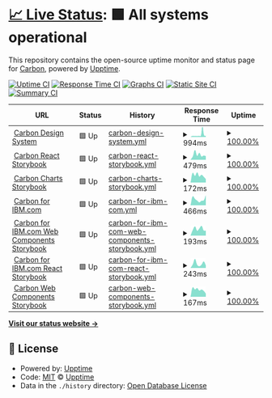 # [📈 Live Status](https://carbon-design-system.github.io/uptime): <!--live status--> **🟩 All systems operational**

This repository contains the open-source uptime monitor and status page for [Carbon](https://www.carbondesignsystem.com/), powered by [Upptime](https://github.com/upptime/upptime).

[![Uptime CI](https://github.com/carbon-design-system/uptime/workflows/Uptime%20CI/badge.svg)](https://github.com/carbon-design-system/uptime/actions?query=workflow%3A%22Uptime+CI%22)
[![Response Time CI](https://github.com/carbon-design-system/uptime/workflows/Response%20Time%20CI/badge.svg)](https://github.com/carbon-design-system/uptime/actions?query=workflow%3A%22Response+Time+CI%22)
[![Graphs CI](https://github.com/carbon-design-system/uptime/workflows/Graphs%20CI/badge.svg)](https://github.com/carbon-design-system/uptime/actions?query=workflow%3A%22Graphs+CI%22)
[![Static Site CI](https://github.com/carbon-design-system/uptime/workflows/Static%20Site%20CI/badge.svg)](https://github.com/carbon-design-system/uptime/actions?query=workflow%3A%22Static+Site+CI%22)
[![Summary CI](https://github.com/carbon-design-system/uptime/workflows/Summary%20CI/badge.svg)](https://github.com/carbon-design-system/uptime/actions?query=workflow%3A%22Summary+CI%22)

<!--start: status pages-->
<!-- This summary is generated by Upptime (https://github.com/upptime/upptime) -->
<!-- Do not edit this manually, your changes will be overwritten -->
<!-- prettier-ignore -->
| URL | Status | History | Response Time | Uptime |
| --- | ------ | ------- | ------------- | ------ |
| <img alt="" src="https://favicons.githubusercontent.com/www.carbondesignsystem.com" height="13"> [Carbon Design System](https://www.carbondesignsystem.com) | 🟩 Up | [carbon-design-system.yml](https://github.com/carbon-design-system/uptime/commits/HEAD/history/carbon-design-system.yml) | <details><summary><img alt="Response time graph" src="./graphs/carbon-design-system/response-time-week.png" height="20"> 994ms</summary><br><a href="https://carbon-design-system.github.io/uptime/history/carbon-design-system"><img alt="Response time 2268" src="https://img.shields.io/endpoint?url=https%3A%2F%2Fraw.githubusercontent.com%2Fcarbon-design-system%2Fuptime%2FHEAD%2Fapi%2Fcarbon-design-system%2Fresponse-time.json"></a><br><a href="https://carbon-design-system.github.io/uptime/history/carbon-design-system"><img alt="24-hour response time 2048" src="https://img.shields.io/endpoint?url=https%3A%2F%2Fraw.githubusercontent.com%2Fcarbon-design-system%2Fuptime%2FHEAD%2Fapi%2Fcarbon-design-system%2Fresponse-time-day.json"></a><br><a href="https://carbon-design-system.github.io/uptime/history/carbon-design-system"><img alt="7-day response time 994" src="https://img.shields.io/endpoint?url=https%3A%2F%2Fraw.githubusercontent.com%2Fcarbon-design-system%2Fuptime%2FHEAD%2Fapi%2Fcarbon-design-system%2Fresponse-time-week.json"></a><br><a href="https://carbon-design-system.github.io/uptime/history/carbon-design-system"><img alt="30-day response time 2268" src="https://img.shields.io/endpoint?url=https%3A%2F%2Fraw.githubusercontent.com%2Fcarbon-design-system%2Fuptime%2FHEAD%2Fapi%2Fcarbon-design-system%2Fresponse-time-month.json"></a><br><a href="https://carbon-design-system.github.io/uptime/history/carbon-design-system"><img alt="1-year response time 2268" src="https://img.shields.io/endpoint?url=https%3A%2F%2Fraw.githubusercontent.com%2Fcarbon-design-system%2Fuptime%2FHEAD%2Fapi%2Fcarbon-design-system%2Fresponse-time-year.json"></a></details> | <details><summary><a href="https://carbon-design-system.github.io/uptime/history/carbon-design-system">100.00%</a></summary><a href="https://carbon-design-system.github.io/uptime/history/carbon-design-system"><img alt="All-time uptime 99.83%" src="https://img.shields.io/endpoint?url=https%3A%2F%2Fraw.githubusercontent.com%2Fcarbon-design-system%2Fuptime%2FHEAD%2Fapi%2Fcarbon-design-system%2Fuptime.json"></a><br><a href="https://carbon-design-system.github.io/uptime/history/carbon-design-system"><img alt="24-hour uptime 100.00%" src="https://img.shields.io/endpoint?url=https%3A%2F%2Fraw.githubusercontent.com%2Fcarbon-design-system%2Fuptime%2FHEAD%2Fapi%2Fcarbon-design-system%2Fuptime-day.json"></a><br><a href="https://carbon-design-system.github.io/uptime/history/carbon-design-system"><img alt="7-day uptime 100.00%" src="https://img.shields.io/endpoint?url=https%3A%2F%2Fraw.githubusercontent.com%2Fcarbon-design-system%2Fuptime%2FHEAD%2Fapi%2Fcarbon-design-system%2Fuptime-week.json"></a><br><a href="https://carbon-design-system.github.io/uptime/history/carbon-design-system"><img alt="30-day uptime 99.83%" src="https://img.shields.io/endpoint?url=https%3A%2F%2Fraw.githubusercontent.com%2Fcarbon-design-system%2Fuptime%2FHEAD%2Fapi%2Fcarbon-design-system%2Fuptime-month.json"></a><br><a href="https://carbon-design-system.github.io/uptime/history/carbon-design-system"><img alt="1-year uptime 99.83%" src="https://img.shields.io/endpoint?url=https%3A%2F%2Fraw.githubusercontent.com%2Fcarbon-design-system%2Fuptime%2FHEAD%2Fapi%2Fcarbon-design-system%2Fuptime-year.json"></a></details>
| <img alt="" src="https://favicons.githubusercontent.com/react.carbondesignsystem.com" height="13"> [Carbon React Storybook](https://react.carbondesignsystem.com) | 🟩 Up | [carbon-react-storybook.yml](https://github.com/carbon-design-system/uptime/commits/HEAD/history/carbon-react-storybook.yml) | <details><summary><img alt="Response time graph" src="./graphs/carbon-react-storybook/response-time-week.png" height="20"> 479ms</summary><br><a href="https://carbon-design-system.github.io/uptime/history/carbon-react-storybook"><img alt="Response time 340" src="https://img.shields.io/endpoint?url=https%3A%2F%2Fraw.githubusercontent.com%2Fcarbon-design-system%2Fuptime%2FHEAD%2Fapi%2Fcarbon-react-storybook%2Fresponse-time.json"></a><br><a href="https://carbon-design-system.github.io/uptime/history/carbon-react-storybook"><img alt="24-hour response time 353" src="https://img.shields.io/endpoint?url=https%3A%2F%2Fraw.githubusercontent.com%2Fcarbon-design-system%2Fuptime%2FHEAD%2Fapi%2Fcarbon-react-storybook%2Fresponse-time-day.json"></a><br><a href="https://carbon-design-system.github.io/uptime/history/carbon-react-storybook"><img alt="7-day response time 479" src="https://img.shields.io/endpoint?url=https%3A%2F%2Fraw.githubusercontent.com%2Fcarbon-design-system%2Fuptime%2FHEAD%2Fapi%2Fcarbon-react-storybook%2Fresponse-time-week.json"></a><br><a href="https://carbon-design-system.github.io/uptime/history/carbon-react-storybook"><img alt="30-day response time 340" src="https://img.shields.io/endpoint?url=https%3A%2F%2Fraw.githubusercontent.com%2Fcarbon-design-system%2Fuptime%2FHEAD%2Fapi%2Fcarbon-react-storybook%2Fresponse-time-month.json"></a><br><a href="https://carbon-design-system.github.io/uptime/history/carbon-react-storybook"><img alt="1-year response time 340" src="https://img.shields.io/endpoint?url=https%3A%2F%2Fraw.githubusercontent.com%2Fcarbon-design-system%2Fuptime%2FHEAD%2Fapi%2Fcarbon-react-storybook%2Fresponse-time-year.json"></a></details> | <details><summary><a href="https://carbon-design-system.github.io/uptime/history/carbon-react-storybook">100.00%</a></summary><a href="https://carbon-design-system.github.io/uptime/history/carbon-react-storybook"><img alt="All-time uptime 100.00%" src="https://img.shields.io/endpoint?url=https%3A%2F%2Fraw.githubusercontent.com%2Fcarbon-design-system%2Fuptime%2FHEAD%2Fapi%2Fcarbon-react-storybook%2Fuptime.json"></a><br><a href="https://carbon-design-system.github.io/uptime/history/carbon-react-storybook"><img alt="24-hour uptime 100.00%" src="https://img.shields.io/endpoint?url=https%3A%2F%2Fraw.githubusercontent.com%2Fcarbon-design-system%2Fuptime%2FHEAD%2Fapi%2Fcarbon-react-storybook%2Fuptime-day.json"></a><br><a href="https://carbon-design-system.github.io/uptime/history/carbon-react-storybook"><img alt="7-day uptime 100.00%" src="https://img.shields.io/endpoint?url=https%3A%2F%2Fraw.githubusercontent.com%2Fcarbon-design-system%2Fuptime%2FHEAD%2Fapi%2Fcarbon-react-storybook%2Fuptime-week.json"></a><br><a href="https://carbon-design-system.github.io/uptime/history/carbon-react-storybook"><img alt="30-day uptime 100.00%" src="https://img.shields.io/endpoint?url=https%3A%2F%2Fraw.githubusercontent.com%2Fcarbon-design-system%2Fuptime%2FHEAD%2Fapi%2Fcarbon-react-storybook%2Fuptime-month.json"></a><br><a href="https://carbon-design-system.github.io/uptime/history/carbon-react-storybook"><img alt="1-year uptime 100.00%" src="https://img.shields.io/endpoint?url=https%3A%2F%2Fraw.githubusercontent.com%2Fcarbon-design-system%2Fuptime%2FHEAD%2Fapi%2Fcarbon-react-storybook%2Fuptime-year.json"></a></details>
| <img alt="" src="https://favicons.githubusercontent.com/charts.carbondesignsystem.com" height="13"> [Carbon Charts Storybook](https://charts.carbondesignsystem.com) | 🟩 Up | [carbon-charts-storybook.yml](https://github.com/carbon-design-system/uptime/commits/HEAD/history/carbon-charts-storybook.yml) | <details><summary><img alt="Response time graph" src="./graphs/carbon-charts-storybook/response-time-week.png" height="20"> 172ms</summary><br><a href="https://carbon-design-system.github.io/uptime/history/carbon-charts-storybook"><img alt="Response time 140" src="https://img.shields.io/endpoint?url=https%3A%2F%2Fraw.githubusercontent.com%2Fcarbon-design-system%2Fuptime%2FHEAD%2Fapi%2Fcarbon-charts-storybook%2Fresponse-time.json"></a><br><a href="https://carbon-design-system.github.io/uptime/history/carbon-charts-storybook"><img alt="24-hour response time 82" src="https://img.shields.io/endpoint?url=https%3A%2F%2Fraw.githubusercontent.com%2Fcarbon-design-system%2Fuptime%2FHEAD%2Fapi%2Fcarbon-charts-storybook%2Fresponse-time-day.json"></a><br><a href="https://carbon-design-system.github.io/uptime/history/carbon-charts-storybook"><img alt="7-day response time 172" src="https://img.shields.io/endpoint?url=https%3A%2F%2Fraw.githubusercontent.com%2Fcarbon-design-system%2Fuptime%2FHEAD%2Fapi%2Fcarbon-charts-storybook%2Fresponse-time-week.json"></a><br><a href="https://carbon-design-system.github.io/uptime/history/carbon-charts-storybook"><img alt="30-day response time 140" src="https://img.shields.io/endpoint?url=https%3A%2F%2Fraw.githubusercontent.com%2Fcarbon-design-system%2Fuptime%2FHEAD%2Fapi%2Fcarbon-charts-storybook%2Fresponse-time-month.json"></a><br><a href="https://carbon-design-system.github.io/uptime/history/carbon-charts-storybook"><img alt="1-year response time 140" src="https://img.shields.io/endpoint?url=https%3A%2F%2Fraw.githubusercontent.com%2Fcarbon-design-system%2Fuptime%2FHEAD%2Fapi%2Fcarbon-charts-storybook%2Fresponse-time-year.json"></a></details> | <details><summary><a href="https://carbon-design-system.github.io/uptime/history/carbon-charts-storybook">100.00%</a></summary><a href="https://carbon-design-system.github.io/uptime/history/carbon-charts-storybook"><img alt="All-time uptime 100.00%" src="https://img.shields.io/endpoint?url=https%3A%2F%2Fraw.githubusercontent.com%2Fcarbon-design-system%2Fuptime%2FHEAD%2Fapi%2Fcarbon-charts-storybook%2Fuptime.json"></a><br><a href="https://carbon-design-system.github.io/uptime/history/carbon-charts-storybook"><img alt="24-hour uptime 100.00%" src="https://img.shields.io/endpoint?url=https%3A%2F%2Fraw.githubusercontent.com%2Fcarbon-design-system%2Fuptime%2FHEAD%2Fapi%2Fcarbon-charts-storybook%2Fuptime-day.json"></a><br><a href="https://carbon-design-system.github.io/uptime/history/carbon-charts-storybook"><img alt="7-day uptime 100.00%" src="https://img.shields.io/endpoint?url=https%3A%2F%2Fraw.githubusercontent.com%2Fcarbon-design-system%2Fuptime%2FHEAD%2Fapi%2Fcarbon-charts-storybook%2Fuptime-week.json"></a><br><a href="https://carbon-design-system.github.io/uptime/history/carbon-charts-storybook"><img alt="30-day uptime 100.00%" src="https://img.shields.io/endpoint?url=https%3A%2F%2Fraw.githubusercontent.com%2Fcarbon-design-system%2Fuptime%2FHEAD%2Fapi%2Fcarbon-charts-storybook%2Fuptime-month.json"></a><br><a href="https://carbon-design-system.github.io/uptime/history/carbon-charts-storybook"><img alt="1-year uptime 100.00%" src="https://img.shields.io/endpoint?url=https%3A%2F%2Fraw.githubusercontent.com%2Fcarbon-design-system%2Fuptime%2FHEAD%2Fapi%2Fcarbon-charts-storybook%2Fuptime-year.json"></a></details>
| <img alt="" src="https://favicons.githubusercontent.com/www.ibm.com" height="13"> [Carbon for IBM.com](https://www.ibm.com/standards/carbon) | 🟩 Up | [carbon-for-ibm-com.yml](https://github.com/carbon-design-system/uptime/commits/HEAD/history/carbon-for-ibm-com.yml) | <details><summary><img alt="Response time graph" src="./graphs/carbon-for-ibm-com/response-time-week.png" height="20"> 466ms</summary><br><a href="https://carbon-design-system.github.io/uptime/history/carbon-for-ibm-com"><img alt="Response time 622" src="https://img.shields.io/endpoint?url=https%3A%2F%2Fraw.githubusercontent.com%2Fcarbon-design-system%2Fuptime%2FHEAD%2Fapi%2Fcarbon-for-ibm-com%2Fresponse-time.json"></a><br><a href="https://carbon-design-system.github.io/uptime/history/carbon-for-ibm-com"><img alt="24-hour response time 775" src="https://img.shields.io/endpoint?url=https%3A%2F%2Fraw.githubusercontent.com%2Fcarbon-design-system%2Fuptime%2FHEAD%2Fapi%2Fcarbon-for-ibm-com%2Fresponse-time-day.json"></a><br><a href="https://carbon-design-system.github.io/uptime/history/carbon-for-ibm-com"><img alt="7-day response time 466" src="https://img.shields.io/endpoint?url=https%3A%2F%2Fraw.githubusercontent.com%2Fcarbon-design-system%2Fuptime%2FHEAD%2Fapi%2Fcarbon-for-ibm-com%2Fresponse-time-week.json"></a><br><a href="https://carbon-design-system.github.io/uptime/history/carbon-for-ibm-com"><img alt="30-day response time 622" src="https://img.shields.io/endpoint?url=https%3A%2F%2Fraw.githubusercontent.com%2Fcarbon-design-system%2Fuptime%2FHEAD%2Fapi%2Fcarbon-for-ibm-com%2Fresponse-time-month.json"></a><br><a href="https://carbon-design-system.github.io/uptime/history/carbon-for-ibm-com"><img alt="1-year response time 622" src="https://img.shields.io/endpoint?url=https%3A%2F%2Fraw.githubusercontent.com%2Fcarbon-design-system%2Fuptime%2FHEAD%2Fapi%2Fcarbon-for-ibm-com%2Fresponse-time-year.json"></a></details> | <details><summary><a href="https://carbon-design-system.github.io/uptime/history/carbon-for-ibm-com">100.00%</a></summary><a href="https://carbon-design-system.github.io/uptime/history/carbon-for-ibm-com"><img alt="All-time uptime 100.00%" src="https://img.shields.io/endpoint?url=https%3A%2F%2Fraw.githubusercontent.com%2Fcarbon-design-system%2Fuptime%2FHEAD%2Fapi%2Fcarbon-for-ibm-com%2Fuptime.json"></a><br><a href="https://carbon-design-system.github.io/uptime/history/carbon-for-ibm-com"><img alt="24-hour uptime 100.00%" src="https://img.shields.io/endpoint?url=https%3A%2F%2Fraw.githubusercontent.com%2Fcarbon-design-system%2Fuptime%2FHEAD%2Fapi%2Fcarbon-for-ibm-com%2Fuptime-day.json"></a><br><a href="https://carbon-design-system.github.io/uptime/history/carbon-for-ibm-com"><img alt="7-day uptime 100.00%" src="https://img.shields.io/endpoint?url=https%3A%2F%2Fraw.githubusercontent.com%2Fcarbon-design-system%2Fuptime%2FHEAD%2Fapi%2Fcarbon-for-ibm-com%2Fuptime-week.json"></a><br><a href="https://carbon-design-system.github.io/uptime/history/carbon-for-ibm-com"><img alt="30-day uptime 100.00%" src="https://img.shields.io/endpoint?url=https%3A%2F%2Fraw.githubusercontent.com%2Fcarbon-design-system%2Fuptime%2FHEAD%2Fapi%2Fcarbon-for-ibm-com%2Fuptime-month.json"></a><br><a href="https://carbon-design-system.github.io/uptime/history/carbon-for-ibm-com"><img alt="1-year uptime 100.00%" src="https://img.shields.io/endpoint?url=https%3A%2F%2Fraw.githubusercontent.com%2Fcarbon-design-system%2Fuptime%2FHEAD%2Fapi%2Fcarbon-for-ibm-com%2Fuptime-year.json"></a></details>
| <img alt="" src="https://favicons.githubusercontent.com/www.ibm.com" height="13"> [Carbon for IBM.com Web Components Storybook](https://www.ibm.com/standards/carbon/web-components) | 🟩 Up | [carbon-for-ibm-com-web-components-storybook.yml](https://github.com/carbon-design-system/uptime/commits/HEAD/history/carbon-for-ibm-com-web-components-storybook.yml) | <details><summary><img alt="Response time graph" src="./graphs/carbon-for-ibm-com-web-components-storybook/response-time-week.png" height="20"> 193ms</summary><br><a href="https://carbon-design-system.github.io/uptime/history/carbon-for-ibm-com-web-components-storybook"><img alt="Response time 268" src="https://img.shields.io/endpoint?url=https%3A%2F%2Fraw.githubusercontent.com%2Fcarbon-design-system%2Fuptime%2FHEAD%2Fapi%2Fcarbon-for-ibm-com-web-components-storybook%2Fresponse-time.json"></a><br><a href="https://carbon-design-system.github.io/uptime/history/carbon-for-ibm-com-web-components-storybook"><img alt="24-hour response time 142" src="https://img.shields.io/endpoint?url=https%3A%2F%2Fraw.githubusercontent.com%2Fcarbon-design-system%2Fuptime%2FHEAD%2Fapi%2Fcarbon-for-ibm-com-web-components-storybook%2Fresponse-time-day.json"></a><br><a href="https://carbon-design-system.github.io/uptime/history/carbon-for-ibm-com-web-components-storybook"><img alt="7-day response time 193" src="https://img.shields.io/endpoint?url=https%3A%2F%2Fraw.githubusercontent.com%2Fcarbon-design-system%2Fuptime%2FHEAD%2Fapi%2Fcarbon-for-ibm-com-web-components-storybook%2Fresponse-time-week.json"></a><br><a href="https://carbon-design-system.github.io/uptime/history/carbon-for-ibm-com-web-components-storybook"><img alt="30-day response time 268" src="https://img.shields.io/endpoint?url=https%3A%2F%2Fraw.githubusercontent.com%2Fcarbon-design-system%2Fuptime%2FHEAD%2Fapi%2Fcarbon-for-ibm-com-web-components-storybook%2Fresponse-time-month.json"></a><br><a href="https://carbon-design-system.github.io/uptime/history/carbon-for-ibm-com-web-components-storybook"><img alt="1-year response time 268" src="https://img.shields.io/endpoint?url=https%3A%2F%2Fraw.githubusercontent.com%2Fcarbon-design-system%2Fuptime%2FHEAD%2Fapi%2Fcarbon-for-ibm-com-web-components-storybook%2Fresponse-time-year.json"></a></details> | <details><summary><a href="https://carbon-design-system.github.io/uptime/history/carbon-for-ibm-com-web-components-storybook">100.00%</a></summary><a href="https://carbon-design-system.github.io/uptime/history/carbon-for-ibm-com-web-components-storybook"><img alt="All-time uptime 100.00%" src="https://img.shields.io/endpoint?url=https%3A%2F%2Fraw.githubusercontent.com%2Fcarbon-design-system%2Fuptime%2FHEAD%2Fapi%2Fcarbon-for-ibm-com-web-components-storybook%2Fuptime.json"></a><br><a href="https://carbon-design-system.github.io/uptime/history/carbon-for-ibm-com-web-components-storybook"><img alt="24-hour uptime 100.00%" src="https://img.shields.io/endpoint?url=https%3A%2F%2Fraw.githubusercontent.com%2Fcarbon-design-system%2Fuptime%2FHEAD%2Fapi%2Fcarbon-for-ibm-com-web-components-storybook%2Fuptime-day.json"></a><br><a href="https://carbon-design-system.github.io/uptime/history/carbon-for-ibm-com-web-components-storybook"><img alt="7-day uptime 100.00%" src="https://img.shields.io/endpoint?url=https%3A%2F%2Fraw.githubusercontent.com%2Fcarbon-design-system%2Fuptime%2FHEAD%2Fapi%2Fcarbon-for-ibm-com-web-components-storybook%2Fuptime-week.json"></a><br><a href="https://carbon-design-system.github.io/uptime/history/carbon-for-ibm-com-web-components-storybook"><img alt="30-day uptime 100.00%" src="https://img.shields.io/endpoint?url=https%3A%2F%2Fraw.githubusercontent.com%2Fcarbon-design-system%2Fuptime%2FHEAD%2Fapi%2Fcarbon-for-ibm-com-web-components-storybook%2Fuptime-month.json"></a><br><a href="https://carbon-design-system.github.io/uptime/history/carbon-for-ibm-com-web-components-storybook"><img alt="1-year uptime 100.00%" src="https://img.shields.io/endpoint?url=https%3A%2F%2Fraw.githubusercontent.com%2Fcarbon-design-system%2Fuptime%2FHEAD%2Fapi%2Fcarbon-for-ibm-com-web-components-storybook%2Fuptime-year.json"></a></details>
| <img alt="" src="https://favicons.githubusercontent.com/www.ibm.com" height="13"> [Carbon for IBM.com React Storybook](https://www.ibm.com/standards/carbon/react) | 🟩 Up | [carbon-for-ibm-com-react-storybook.yml](https://github.com/carbon-design-system/uptime/commits/HEAD/history/carbon-for-ibm-com-react-storybook.yml) | <details><summary><img alt="Response time graph" src="./graphs/carbon-for-ibm-com-react-storybook/response-time-week.png" height="20"> 243ms</summary><br><a href="https://carbon-design-system.github.io/uptime/history/carbon-for-ibm-com-react-storybook"><img alt="Response time 248" src="https://img.shields.io/endpoint?url=https%3A%2F%2Fraw.githubusercontent.com%2Fcarbon-design-system%2Fuptime%2FHEAD%2Fapi%2Fcarbon-for-ibm-com-react-storybook%2Fresponse-time.json"></a><br><a href="https://carbon-design-system.github.io/uptime/history/carbon-for-ibm-com-react-storybook"><img alt="24-hour response time 144" src="https://img.shields.io/endpoint?url=https%3A%2F%2Fraw.githubusercontent.com%2Fcarbon-design-system%2Fuptime%2FHEAD%2Fapi%2Fcarbon-for-ibm-com-react-storybook%2Fresponse-time-day.json"></a><br><a href="https://carbon-design-system.github.io/uptime/history/carbon-for-ibm-com-react-storybook"><img alt="7-day response time 243" src="https://img.shields.io/endpoint?url=https%3A%2F%2Fraw.githubusercontent.com%2Fcarbon-design-system%2Fuptime%2FHEAD%2Fapi%2Fcarbon-for-ibm-com-react-storybook%2Fresponse-time-week.json"></a><br><a href="https://carbon-design-system.github.io/uptime/history/carbon-for-ibm-com-react-storybook"><img alt="30-day response time 248" src="https://img.shields.io/endpoint?url=https%3A%2F%2Fraw.githubusercontent.com%2Fcarbon-design-system%2Fuptime%2FHEAD%2Fapi%2Fcarbon-for-ibm-com-react-storybook%2Fresponse-time-month.json"></a><br><a href="https://carbon-design-system.github.io/uptime/history/carbon-for-ibm-com-react-storybook"><img alt="1-year response time 248" src="https://img.shields.io/endpoint?url=https%3A%2F%2Fraw.githubusercontent.com%2Fcarbon-design-system%2Fuptime%2FHEAD%2Fapi%2Fcarbon-for-ibm-com-react-storybook%2Fresponse-time-year.json"></a></details> | <details><summary><a href="https://carbon-design-system.github.io/uptime/history/carbon-for-ibm-com-react-storybook">100.00%</a></summary><a href="https://carbon-design-system.github.io/uptime/history/carbon-for-ibm-com-react-storybook"><img alt="All-time uptime 100.00%" src="https://img.shields.io/endpoint?url=https%3A%2F%2Fraw.githubusercontent.com%2Fcarbon-design-system%2Fuptime%2FHEAD%2Fapi%2Fcarbon-for-ibm-com-react-storybook%2Fuptime.json"></a><br><a href="https://carbon-design-system.github.io/uptime/history/carbon-for-ibm-com-react-storybook"><img alt="24-hour uptime 100.00%" src="https://img.shields.io/endpoint?url=https%3A%2F%2Fraw.githubusercontent.com%2Fcarbon-design-system%2Fuptime%2FHEAD%2Fapi%2Fcarbon-for-ibm-com-react-storybook%2Fuptime-day.json"></a><br><a href="https://carbon-design-system.github.io/uptime/history/carbon-for-ibm-com-react-storybook"><img alt="7-day uptime 100.00%" src="https://img.shields.io/endpoint?url=https%3A%2F%2Fraw.githubusercontent.com%2Fcarbon-design-system%2Fuptime%2FHEAD%2Fapi%2Fcarbon-for-ibm-com-react-storybook%2Fuptime-week.json"></a><br><a href="https://carbon-design-system.github.io/uptime/history/carbon-for-ibm-com-react-storybook"><img alt="30-day uptime 100.00%" src="https://img.shields.io/endpoint?url=https%3A%2F%2Fraw.githubusercontent.com%2Fcarbon-design-system%2Fuptime%2FHEAD%2Fapi%2Fcarbon-for-ibm-com-react-storybook%2Fuptime-month.json"></a><br><a href="https://carbon-design-system.github.io/uptime/history/carbon-for-ibm-com-react-storybook"><img alt="1-year uptime 100.00%" src="https://img.shields.io/endpoint?url=https%3A%2F%2Fraw.githubusercontent.com%2Fcarbon-design-system%2Fuptime%2FHEAD%2Fapi%2Fcarbon-for-ibm-com-react-storybook%2Fuptime-year.json"></a></details>
| <img alt="" src="https://favicons.githubusercontent.com/web-components.carbondesignsystem.com" height="13"> [Carbon Web Components Storybook](https://web-components.carbondesignsystem.com) | 🟩 Up | [carbon-web-components-storybook.yml](https://github.com/carbon-design-system/uptime/commits/HEAD/history/carbon-web-components-storybook.yml) | <details><summary><img alt="Response time graph" src="./graphs/carbon-web-components-storybook/response-time-week.png" height="20"> 167ms</summary><br><a href="https://carbon-design-system.github.io/uptime/history/carbon-web-components-storybook"><img alt="Response time 141" src="https://img.shields.io/endpoint?url=https%3A%2F%2Fraw.githubusercontent.com%2Fcarbon-design-system%2Fuptime%2FHEAD%2Fapi%2Fcarbon-web-components-storybook%2Fresponse-time.json"></a><br><a href="https://carbon-design-system.github.io/uptime/history/carbon-web-components-storybook"><img alt="24-hour response time 75" src="https://img.shields.io/endpoint?url=https%3A%2F%2Fraw.githubusercontent.com%2Fcarbon-design-system%2Fuptime%2FHEAD%2Fapi%2Fcarbon-web-components-storybook%2Fresponse-time-day.json"></a><br><a href="https://carbon-design-system.github.io/uptime/history/carbon-web-components-storybook"><img alt="7-day response time 167" src="https://img.shields.io/endpoint?url=https%3A%2F%2Fraw.githubusercontent.com%2Fcarbon-design-system%2Fuptime%2FHEAD%2Fapi%2Fcarbon-web-components-storybook%2Fresponse-time-week.json"></a><br><a href="https://carbon-design-system.github.io/uptime/history/carbon-web-components-storybook"><img alt="30-day response time 141" src="https://img.shields.io/endpoint?url=https%3A%2F%2Fraw.githubusercontent.com%2Fcarbon-design-system%2Fuptime%2FHEAD%2Fapi%2Fcarbon-web-components-storybook%2Fresponse-time-month.json"></a><br><a href="https://carbon-design-system.github.io/uptime/history/carbon-web-components-storybook"><img alt="1-year response time 141" src="https://img.shields.io/endpoint?url=https%3A%2F%2Fraw.githubusercontent.com%2Fcarbon-design-system%2Fuptime%2FHEAD%2Fapi%2Fcarbon-web-components-storybook%2Fresponse-time-year.json"></a></details> | <details><summary><a href="https://carbon-design-system.github.io/uptime/history/carbon-web-components-storybook">100.00%</a></summary><a href="https://carbon-design-system.github.io/uptime/history/carbon-web-components-storybook"><img alt="All-time uptime 100.00%" src="https://img.shields.io/endpoint?url=https%3A%2F%2Fraw.githubusercontent.com%2Fcarbon-design-system%2Fuptime%2FHEAD%2Fapi%2Fcarbon-web-components-storybook%2Fuptime.json"></a><br><a href="https://carbon-design-system.github.io/uptime/history/carbon-web-components-storybook"><img alt="24-hour uptime 100.00%" src="https://img.shields.io/endpoint?url=https%3A%2F%2Fraw.githubusercontent.com%2Fcarbon-design-system%2Fuptime%2FHEAD%2Fapi%2Fcarbon-web-components-storybook%2Fuptime-day.json"></a><br><a href="https://carbon-design-system.github.io/uptime/history/carbon-web-components-storybook"><img alt="7-day uptime 100.00%" src="https://img.shields.io/endpoint?url=https%3A%2F%2Fraw.githubusercontent.com%2Fcarbon-design-system%2Fuptime%2FHEAD%2Fapi%2Fcarbon-web-components-storybook%2Fuptime-week.json"></a><br><a href="https://carbon-design-system.github.io/uptime/history/carbon-web-components-storybook"><img alt="30-day uptime 100.00%" src="https://img.shields.io/endpoint?url=https%3A%2F%2Fraw.githubusercontent.com%2Fcarbon-design-system%2Fuptime%2FHEAD%2Fapi%2Fcarbon-web-components-storybook%2Fuptime-month.json"></a><br><a href="https://carbon-design-system.github.io/uptime/history/carbon-web-components-storybook"><img alt="1-year uptime 100.00%" src="https://img.shields.io/endpoint?url=https%3A%2F%2Fraw.githubusercontent.com%2Fcarbon-design-system%2Fuptime%2FHEAD%2Fapi%2Fcarbon-web-components-storybook%2Fuptime-year.json"></a></details>

<!--end: status pages-->

[**Visit our status website →**](https://carbon-design-system.github.io/uptime)

## 📄 License

- Powered by: [Upptime](https://github.com/upptime/upptime)
- Code: [MIT](./LICENSE) © [Upptime](https://upptime.js.org)
- Data in the `./history` directory: [Open Database License](https://opendatacommons.org/licenses/odbl/1-0/)
